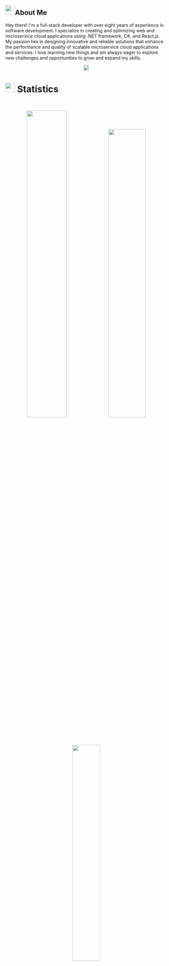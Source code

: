 ## <img src="https://user-images.githubusercontent.com/82110564/189553856-2e7f8f30-80b4-484f-bfaa-9e5eb10f24e5.gif" width="30">About Me

Hey there! I'm a full-stack developer with over eight years of experience in software development. I specialize in creating and optimizing web and microservice cloud applications using .NET framework, C#, and React.js. My passion lies in designing innovative and reliable solutions that enhance the performance and quality of scalable microservice cloud applications and services. I love learning new things and am always eager to explore new challenges and opportunities to grow and expand my skills.
<p align="center">
  <a href="https://github.com/hdSedighi/readme-typing-svg"><img src="https://readme-typing-svg.herokuapp.com?lines=Hi there!;I+love+Programming;I+love+React+,+.NET+Core;I+love+learning.;I+love+spreading+knowledge.;&center=true&width=500&height=50"></a>
</p>
<!-- <p align="center">Contact me:</p>
<p>
<div align="center">
<a href="https://www.linkedin.com/in/hoda--sedighi/">
    <img src="https://img.shields.io/badge/LinkedIn-blue?style=for-the-badge&logo=linkedin&logoColor=white" alt="LinkedIn Badge"/>
</a>
<a href="https://medium.com/@hoda_sedighi">
    <img src="https://img.shields.io/badge/Medium-12100E?style=for-the-badge&logo=medium&logoColor=white&link=https://medium.com/@hoda_sedighi" alt="Medium Badge"/>
</a>
</div>
</p> -->

# <img src="https://media4.giphy.com/media/MIGbtLZoVjbl0bYbAd/giphy.gif?cid=ecf05e472t2h0i8d7dcjaoau9iqtchhr899hxmpxzzgc7lyw&rid=giphy.gif" width="30"> Statistics

<br/>
<p align="center">
<!--      <img width="49.5%" src="https://github-readme-stats.vercel.app/api?username=hdsedighi&show_icons=true&include_all_commits=true&theme=radical&hide_border=true"> -->
    <img width="49.5%" src="https://github-readme-streak-stats.herokuapp.com/?user=hdsedighi&theme=radical">	
  <a href="https://leetcode.com/u/hdsedighi/"><img width="48%" src="https://leetcode.card.workers.dev/hdsedighi?theme=dark&font=baloo&extension=null&border=2&border_radius=8"></a>
<!--    <img width="41.5%"  src="https://github-readme-stats.vercel.app/api/top-langs/?username=hdsedighi&theme=jolly&hide_border=true&include_all_commits=true&count_private=true&layout=compact"> -->
</p>
<br>

<!--  [![Hd's github activity graph](https://github-readme-activity-graph.vercel.app/graph?username=hdsedighi&theme=react)](https://github.com/hdsedighi/github-readme-activity-graph) -->
<p align="center">
     <img width="41.5%"  src="https://github-readme-stats.vercel.app/api/top-langs/?username=hdsedighi&theme=jolly&hide_border=true&include_all_commits=true&count_private=true&layout=compact">
<!--     <a href="https://leetcode.com/u/hdsedighi/"><img width="48%" src="https://leetcode.card.workers.dev/hdsedighi?theme=dark&font=baloo&extension=null&border=2&border_radius=8"></a> -->
<!--     <a href="https://github.com/hdsedighi"><img width="50%" src="https://github-readme-stats.vercel.app/api/top-langs/?username=hdsedighi&theme=dark&hide=html,css,cmake&layout=compact&langs_count=5&bg_color=101010&hide_title=true"></a> -->
</p> 

## 🏆 GitHub Trophies
<!--      ![](https://github-trophies.vercel.app/?username=hdsedighi&&rank=S,AA,SSS,SS,SECRET)  -->
![](https://github-profile-trophy.vercel.app/?username=hdsedighi&theme=dracula&no-frame=false&no-bg=false&margin-w=4&&rank=S,AA,A,AAA,SSS,SS,SECRET)

